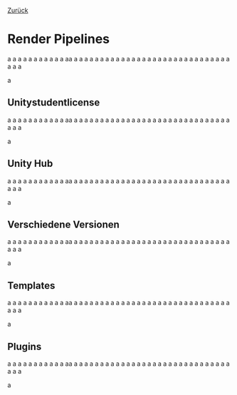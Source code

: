 [Zurück](https://github.com/AtmoGD/UnityTut)

# Render Pipelines

a
a
a
a
a
a
a
a
a
a
a
aa
a
a
a
a
a
a
a
a
a
a
a
a
a
a
a
a
a
a
a
a
a
a
a
a
a
a
a
a
a
a
a
a
a

a

## Unitystudentlicense
a
a
a
a
a
a
a
a
a
a
a
aa
a
a
a
a
a
a
a
a
a
a
a
a
a
a
a
a
a
a
a
a
a
a
a
a
a
a
a
a
a
a
a
a
a

a

## Unity Hub
a
a
a
a
a
a
a
a
a
a
a
aa
a
a
a
a
a
a
a
a
a
a
a
a
a
a
a
a
a
a
a
a
a
a
a
a
a
a
a
a
a
a
a
a
a

a

## Verschiedene Versionen
a
a
a
a
a
a
a
a
a
a
a
aa
a
a
a
a
a
a
a
a
a
a
a
a
a
a
a
a
a
a
a
a
a
a
a
a
a
a
a
a
a
a
a
a
a

a

## Templates
a
a
a
a
a
a
a
a
a
a
a
aa
a
a
a
a
a
a
a
a
a
a
a
a
a
a
a
a
a
a
a
a
a
a
a
a
a
a
a
a
a
a
a
a
a

a

## Plugins
a
a
a
a
a
a
a
a
a
a
a
aa
a
a
a
a
a
a
a
a
a
a
a
a
a
a
a
a
a
a
a
a
a
a
a
a
a
a
a
a
a
a
a
a
a

a